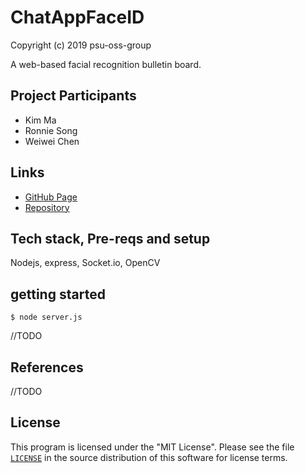 # ChatAppFaceID
Copyright (c) 2019 psu-oss-group

A web-based facial recognition bulletin board.
<!--project description-->

## Project Participants
* Kim Ma
* Ronnie Song
* Weiwei Chen

## Links
* [GitHub Page](https://psu-oss-group.github.io/ChatAppFaceID/)
* [Repository](https://github.com/psu-oss-group)

## Tech stack, Pre-reqs and setup
Nodejs, express, Socket.io, OpenCV

## getting started
```shell
$ node server.js
```
//TODO

## References
//TODO

## License

This program is licensed under the "MIT License".  Please
see the file [`LICENSE`](https://github.com/psu-oss-group/ChatAppFaceID/blob/master/LICENSE) in the source distribution of this
software for license terms.
